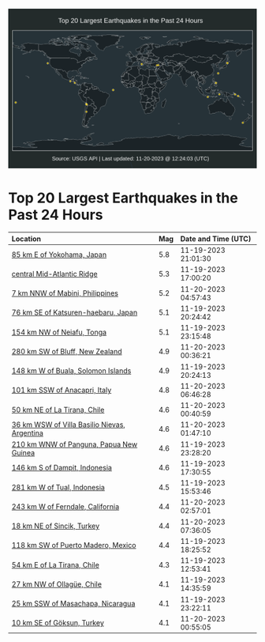 ![Map](./map.png)

# Top 20 Largest Earthquakes in the Past 24 Hours

| Location | Mag | Date and Time (UTC) |
|:---|:---|:---|
| [85 km E of Yokohama, Japan](https://earthquake.usgs.gov/earthquakes/eventpage/us6000lphm) | 5.8 | 11-19-2023 21:01:30 |
| [central Mid-Atlantic Ridge](https://earthquake.usgs.gov/earthquakes/eventpage/us6000lpgt) | 5.3 | 11-19-2023 17:00:20 |
| [7 km NNW of Mabini, Philippines](https://earthquake.usgs.gov/earthquakes/eventpage/us6000lpjm) | 5.2 | 11-20-2023 04:57:43 |
| [76 km SE of Katsuren-haebaru, Japan](https://earthquake.usgs.gov/earthquakes/eventpage/us6000lphk) | 5.1 | 11-19-2023 20:24:42 |
| [154 km NW of Neiafu, Tonga](https://earthquake.usgs.gov/earthquakes/eventpage/us6000lpii) | 5.1 | 11-19-2023 23:15:48 |
| [280 km SW of Bluff, New Zealand](https://earthquake.usgs.gov/earthquakes/eventpage/us6000lpit) | 4.9 | 11-20-2023 00:36:21 |
| [148 km W of Buala, Solomon Islands](https://earthquake.usgs.gov/earthquakes/eventpage/us6000lphi) | 4.9 | 11-19-2023 20:24:13 |
| [101 km SSW of Anacapri, Italy](https://earthquake.usgs.gov/earthquakes/eventpage/us6000lpk2) | 4.8 | 11-20-2023 06:46:28 |
| [50 km NE of La Tirana, Chile](https://earthquake.usgs.gov/earthquakes/eventpage/us6000lpiv) | 4.6 | 11-20-2023 00:40:59 |
| [36 km WSW of Villa Basilio Nievas, Argentina](https://earthquake.usgs.gov/earthquakes/eventpage/us6000lpj5) | 4.6 | 11-20-2023 01:47:10 |
| [210 km WNW of Panguna, Papua New Guinea](https://earthquake.usgs.gov/earthquakes/eventpage/us6000lpim) | 4.6 | 11-19-2023 23:28:20 |
| [146 km S of Dampit, Indonesia](https://earthquake.usgs.gov/earthquakes/eventpage/us6000lpgy) | 4.6 | 11-19-2023 17:30:55 |
| [281 km W of Tual, Indonesia](https://earthquake.usgs.gov/earthquakes/eventpage/us6000lpgn) | 4.5 | 11-19-2023 15:53:46 |
| [243 km W of Ferndale, California](https://earthquake.usgs.gov/earthquakes/eventpage/us6000lpjc) | 4.4 | 11-20-2023 02:57:01 |
| [18 km NE of Sincik, Turkey](https://earthquake.usgs.gov/earthquakes/eventpage/us6000lpk6) | 4.4 | 11-20-2023 07:36:05 |
| [118 km SW of Puerto Madero, Mexico](https://earthquake.usgs.gov/earthquakes/eventpage/us6000lph3) | 4.4 | 11-19-2023 18:25:52 |
| [54 km E of La Tirana, Chile](https://earthquake.usgs.gov/earthquakes/eventpage/us6000lpg1) | 4.3 | 11-19-2023 12:53:41 |
| [27 km NW of Ollagüe, Chile](https://earthquake.usgs.gov/earthquakes/eventpage/us6000lpgd) | 4.1 | 11-19-2023 14:35:59 |
| [25 km SSW of Masachapa, Nicaragua](https://earthquake.usgs.gov/earthquakes/eventpage/us6000lpik) | 4.1 | 11-19-2023 23:22:11 |
| [10 km SE of Göksun, Turkey](https://earthquake.usgs.gov/earthquakes/eventpage/us6000lpiy) | 4.1 | 11-20-2023 00:55:05 |
